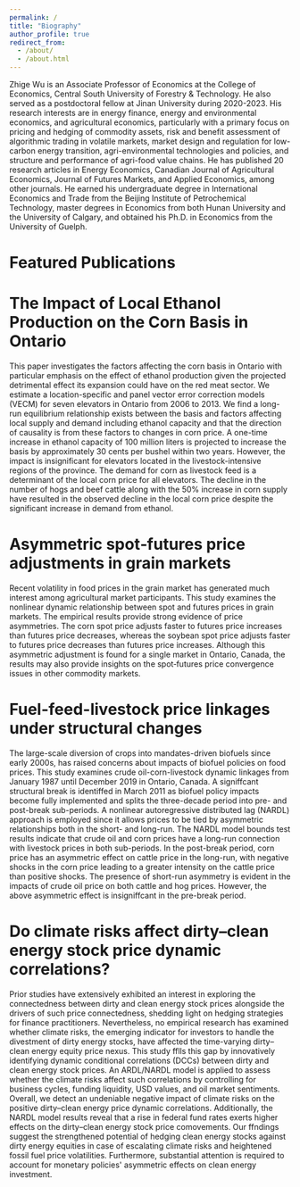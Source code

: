 ```yaml
---
permalink: /
title: "Biography"
author_profile: true
redirect_from: 
  - /about/
  - /about.html
---
```


Zhige Wu is an Associate Professor of Economics at the College of Economics, Central South University of Forestry & Technology. He also served as a postdoctoral fellow at Jinan University during 2020-2023. His research interests are in energy finance, energy and environmental economics, and agricultural economics, particularly with a primary focus on pricing and hedging of commodity assets, risk and benefit assessment of algorithmic trading in volatile markets, market design and regulation for low-carbon energy transition, agri-environmental technologies and policies, and structure and performance of agri-food value chains. He has published 20 research articles in Energy Economics, Canadian Journal of Agricultural Economics, Journal of Futures Markets, and Applied Economics, among other journals. He earned his undergraduate degree in International Economics and Trade from the Beijing Institute of Petrochemical Technology, master degrees in Economics from both Hunan University and the University of Calgary, and obtained his Ph.D. in Economics from the University of Guelph.

Featured Publications
======

The Impact of Local Ethanol Production on the Corn Basis in Ontario 
======
This paper investigates the factors affecting the corn basis in Ontario with particular emphasis on the effect of ethanol production given the projected detrimental effect its expansion could have on the red meat sector. We estimate a location-specific and panel vector error correction models (VECM) for seven elevators in Ontario from 2006 to 2013. We find a long-run equilibrium relationship exists between the basis and factors affecting local supply and demand including
 ethanol capacity and that the direction of causality is from these factors to changes in corn price. A one-time increase in ethanol capacity of 100 million liters is projected to increase the basis by approximately 30 cents per bushel within two years. However, the impact is insignificant for elevators located in the livestock-intensive regions of the province. The demand for corn as livestock feed is a determinant of the local corn price for all elevators. The decline in the
number of hogs and beef cattle along with the 50% increase in corn supply have resulted in the observed decline in the local corn price despite the significant increase in demand from ethanol.

Asymmetric spot‐futures price adjustments in grain markets
======
Recent volatility in food prices in the grain market has generated much interest among agricultural market participants. This study examines the nonlinear
dynamic relationship between spot and futures prices in grain markets. The empirical results provide strong evidence of price asymmetries. The corn spot
price adjusts faster to futures price increases than futures price decreases, whereas the soybean spot price adjusts faster to futures price decreases than
futures price increases. Although this asymmetric adjustment is found for a single market in Ontario, Canada, the results may also provide insights on the
spot‐futures price convergence issues in other commodity markets.

Fuel-feed-livestock price linkages under structural changes
======
The large-scale diversion of crops into mandates-driven biofuels since early 2000s, has raised concerns about impacts of biofuel policies on food prices. This study examines crude oil-corn-livestock dynamic linkages from January 1987 until December 2019 in Ontario, Canada. A signiffcant structural break is identiffed in March 2011 as biofuel policy impacts become fully implemented and splits the three-decade period into pre- and post-break sub-periods. A nonlinear autoregressive distributed lag (NARDL) approach is employed since it allows prices to be tied by asymmetric relationships both in the short- and long-run. The NARDL model bounds test results indicate that crude oil and corn prices have a long-run connection with livestock prices in both sub-periods. In the post-break period, corn price has an asymmetric effect on cattle price in the long-run, with negative shocks in the corn price leading to a greater intensity on the cattle price than positive shocks. The presence of short-run asymmetry is evident in the impacts of crude oil price on both cattle and hog prices. However, the above asymmetric effect is insigniffcant in the pre-break period. 

Do climate risks affect dirty–clean energy stock price dynamic correlations?
======
Prior studies have extensively exhibited an interest in exploring the connectedness between dirty and clean energy stock prices alongside the drivers of such price connectedness, shedding light on hedging strategies for finance practitioners. Nevertheless, no empirical research has examined whether climate risks, the emerging 
indicator for investors to handle the divestment of dirty energy stocks, have affected the time-varying dirty–clean energy equity price nexus. This study fflls this gap by innovatively identifying dynamic conditional correlations (DCCs) between dirty and clean energy stock prices. An ARDL/NARDL model is applied to assess whether the climate risks affect such correlations by controlling for business cycles, funding liquidity, USD values, and oil market sentiments. Overall, we detect an undeniable negative impact of climate risks on the positive dirty–clean energy price dynamic correlations. Additionally, the NARDL model results reveal that a rise in federal fund rates exerts higher effects on the dirty–clean energy stock price comovements. Our ffndings suggest the strengthened potential of hedging clean energy stocks against dirty energy equities in case of escalating climate risks and heightened fossil fuel price volatilities. Furthermore, substantial attention is required to account for monetary policies' asymmetric effects on clean energy investment. 

